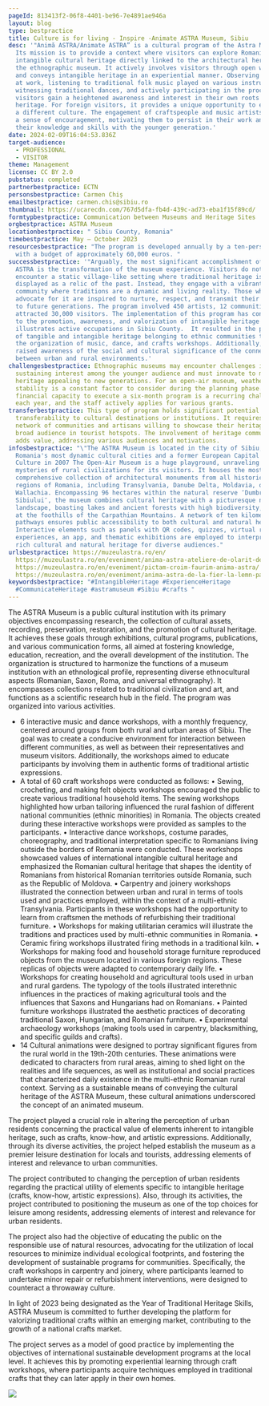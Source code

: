 ```yaml
---
pageId: 813413f2-06f8-4401-be96-7e4891ae946a
layout: blog
type: bestpractice
title: Culture is for living - Inspire -Animate ASTRA Museum, Sibiu
desc: '"Animă ASTRA/Animate ASTRA” is a cultural program of the Astra Museum.
  Its mission is to provide a context where visitors can explore Romanian
  intangible cultural heritage directly linked to the architectural heritage of
  the ethnographic museum. It actively involves visitors through open workshops
  and conveys intangible heritage in an experiential manner. Observing craftsmen
  at work, listening to traditional folk music played on various instruments,
  witnessing traditional dances, and actively participating in the process,
  visitors gain a heightened awareness and interest in their own roots and
  heritage. For foreign visitors, it provides a unique opportunity to experience
  a different culture. The engagement of craftspeople and music artists fosters
  a sense of encouragement, motivating them to persist in their work and share
  their knowledge and skills with the younger generation.'
date: 2024-02-09T16:04:53.836Z
target-audience:
  - PROFESSIONAL
  - VISITOR
theme: Management
license: CC BY 2.0
pubstatus: completed
partnerbestpractice: ECTN
personsbestpractice: Carmen Chiș
emailbestpractice: carmen.chis@sibiu.ro
thumbnail: https://ucarecdn.com/767d5dfa-fb4d-439c-ad73-eba1f15f89cd/
formtypbestpractice: Communication between Museums and Heritage Sites
orgbestpractice: ASTRA Museum
locationbestpractice: " Sibiu County, Romania"
timebestpractice: May – October 2023
resourcesbestpractice: "The program is developed annually by a ten-person team
  with a budget of approximately 60,000 euros. "
successbestpractice: '"Arguably, the most significant accomplishment of Animate
  ASTRA is the transformation of the museum experience. Visitors do not
  encounter a static village-like setting where traditional heritage is merely
  displayed as a relic of the past. Instead, they engage with a vibrant
  community where traditions are a dynamic and living reality. Those who
  advocate for it are inspired to nurture, respect, and transmit their heritage
  to future generations. The program involved 450 artists, 12 communities, and
  attracted 30,000 visitors. The implementation of this program has contributed
  to the promotion, awareness, and valorization of intangible heritage that
  illustrates active occupations in Sibiu County.  It resulted in the promotion
  of tangible and intangible heritage belonging to ethnic communities through
  the organization of music, dance, and crafts workshops. Additionally, it
  raised awareness of the social and cultural significance of the connections
  between urban and rural environments.'
challengesbestpractice: Ethnographic museums may encounter challenges in
  sustaining interest among the younger audience and must innovate to make
  heritage appealing to new generations. For an open-air museum, weather
  stability is a constant factor to consider during the planning phase. The
  financial capacity to execute a six-month program is a recurring challenge
  each year, and the staff actively applies for various grants.
transferbestpractice: This type of program holds significant potential for
  transferability to cultural destinations or institutions. It requires a robust
  network of communities and artisans willing to showcase their heritage to a
  broad audience in tourist hotspots. The involvement of heritage communicators
  adds value, addressing various audiences and motivations.
infosbestpractice: "\"The ASTRA Museum is located in the city of Sibiu, one of
  Romania's most dynamic cultural cities and a former European Capital of
  Culture in 2007 The Open-Air Museum is a huge playground, unraveling the
  mysteries of rural civilizations for its visitors. It houses the most
  comprehensive collection of architectural monuments from all historical
  regions of Romania, including Transylvania, Danube Delta, Moldavia, or
  Wallachia. Encompassing 96 hectares within the natural reserve ″Dumbrava
  Sibiului″, the museum combines cultural heritage with a picturesque natural
  landscape, boasting lakes and ancient forests with high biodiversity, situated
  at the foothills of the Carpathian Mountains. A network of ten kilometers of
  pathways ensures public accessibility to both cultural and natural heritage.
  Interactive elements such as panels with QR codes, quizzes, virtual reality
  experiences, an app, and thematic exhibitions are employed to interpret the
  rich cultural and natural heritage for diverse audiences."
urlsbestpractice: https://muzeulastra.ro/en/
  https://muzeulastra.ro/en/eveniment/anima-astra-ateliere-de-olarit-de-ardere-a-ceramicii-croitorie-dulgherie/
  https://muzeulastra.ro/en/eveniment/pictam-croim-faurim-anima-astra/
  https://muzeulastra.ro/en/eveniment/anima-astra-de-la-fier-la-lemn-pana-la-lut-si-fir-de-lana/
keywordsbestpractice: "#IntangibleHeritage #ExperienceHeritage
  #CommunicateHeritage #astramuseum #Sibiu #crafts "
---
```

The ASTRA Museum is a public cultural institution with its primary objectives encompassing research, the collection of cultural assets, recording, preservation, restoration, and the promotion of cultural heritage. It achieves these goals through exhibitions, cultural programs, publications, and various communication forms, all aimed at fostering knowledge, education, recreation, and the overall development of the institution.
The organization is structured to harmonize the functions of a museum institution with an ethnological profile, representing diverse ethnocultural aspects (Romanian, Saxon, Roma, and universal ethnography). It encompasses collections related to traditional civilization and art, and functions as a scientific research hub in the field. 
The program was organized into various activities.

* 6 interactive music and dance workshops, with a monthly frequency, centered around groups from both rural and urban areas of Sibiu. The goal was to create a conducive environment for interaction between different communities, as well as between their representatives and museum visitors. Additionally, the workshops aimed to educate participants by involving them in authentic forms of traditional artistic expressions.
* A total of 60 craft workshops were conducted as follows:
  •	Sewing, crocheting, and making felt objects workshops encouraged the public to create various traditional household items. The sewing workshops highlighted how urban tailoring influenced the rural fashion of different national communities (ethnic minorities) in Romania. The objects created during these interactive workshops were provided as samples to the participants.
  •	Interactive dance workshops, costume parades, choreography, and traditional interpretation specific to Romanians living outside the borders of Romania were conducted. These workshops showcased values of international intangible cultural heritage and emphasized the Romanian cultural heritage that shapes the identity of Romanians from historical Romanian territories outside Romania, such as the Republic of Moldova.
  •	Carpentry and joinery workshops illustrated the connection between urban and rural in terms of tools used and practices employed, within the context of a multi-ethnic Transylvania. Participants in these workshops had the opportunity to learn from craftsmen the methods of refurbishing their traditional furniture.
  •	Workshops for making utilitarian ceramics will illustrate the traditions and practices used by multi-ethnic communities in Romania.
  •	Ceramic firing workshops illustrated firing methods in a traditional kiln.
  •	Workshops for making food and household storage furniture reproduced objects from the museum located in various foreign regions. These replicas of objects were adapted to contemporary daily life.
  •	Workshops for creating household and agricultural tools used in urban and rural gardens. The typology of the tools illustrated interethnic influences in the practices of making agricultural tools and the influences that Saxons and Hungarians had on Romanians.
  •	Painted furniture workshops illustrated the aesthetic practices of decorating traditional Saxon, Hungarian, and Romanian furniture.
  •	Experimental archaeology workshops (making tools used in carpentry, blacksmithing, and specific guilds and crafts).
* 14 Cultural animations were designed to portray significant figures from the rural world in the 19th-20th centuries. These animations were dedicated to characters from rural areas, aiming to shed light on the realities and life sequences, as well as institutional and social practices that characterized daily existence in the multi-ethnic Romanian rural context. Serving as a sustainable means of conveying the cultural heritage of the ASTRA Museum, these cultural animations underscored the concept of an animated museum. 

The project played a crucial role in altering the perception of urban residents concerning the practical value of elements inherent to intangible heritage, such as crafts, know-how, and artistic expressions. Additionally, through its diverse activities, the project helped establish the museum as a premier leisure destination for locals and tourists, addressing elements of interest and relevance to urban communities.

The project contributed to changing the perception of urban residents regarding the practical utility of elements specific to intangible heritage (crafts, know-how, artistic expressions). Also, through its activities, the project contributed to positioning the museum as one of the top choices for leisure among residents, addressing elements of interest and relevance for urban residents.

The project also had the objective of educating the public on the responsible use of natural resources, advocating for the utilization of local resources to minimize individual ecological footprints, and fostering the development of sustainable programs for communities. Specifically, the craft workshops in carpentry and joinery, where participants learned to undertake minor repair or refurbishment interventions, were designed to counteract a throwaway culture.

In light of 2023 being designated as the Year of Traditional Heritage Skills, ASTRA Museum is committed to further developing the platform for valorizing traditional crafts within an emerging market, contributing to the growth of a national crafts market.

The project serves as a model of good practice by implementing the objectives of international sustainable development programs at the local level. It achieves this by promoting experiential learning through craft workshops, where participants acquire techniques employed in traditional crafts that they can later apply in their own homes.

![](https://ucarecdn.com/0630a2ab-322f-4cfe-be85-037650e41eaa/)